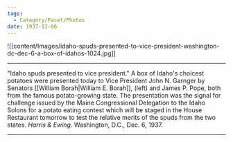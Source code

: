 ```yaml
---
tags:
  - Category/Facet/Photos
date: 1937-12-06
---
```

![[content/Images/idaho-spuds-presented-to-vice-president-washington-dc-dec-6-a-box-of-idahos-1024.jpg]]

---

"Idaho spuds presented to vice president." A box of Idaho's choicest potatoes were presented today to Vice President John N. Garnger by Senators [[William Borah|William E. Borah]], (left) and James P. Pope, both from the famous potato-growing state. The presentation was the signal for challenge issued by the Maine Congressional Delegation to the Idaho Solons for a potato eating contest which will be staged in the House Restaurant tomorrow to test the relative merits of the spuds from the two states. *Harris & Ewing*. Washington, D.C., Dec. 6, 1937.

---